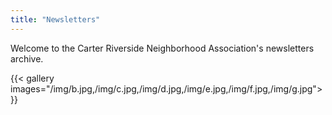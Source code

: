 ```yaml
---
title: "Newsletters"
---
```


Welcome to the Carter Riverside Neighborhood Association's newsletters archive.

{{< gallery images="/img/b.jpg,/img/c.jpg,/img/d.jpg,/img/e.jpg,/img/f.jpg,/img/g.jpg">}}
